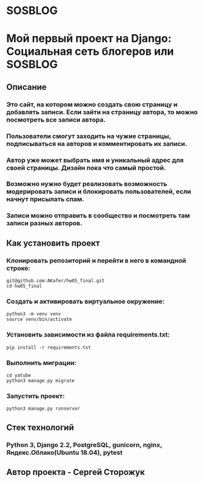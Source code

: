 # SOSBLOG

# Мой первый проект на Django: Социальная сеть блогеров или SOSBLOG

## Описание

### Это сайт, на котором можно создать свою страницу и добавлять записи. Если зайти на страницу автора, то можно посмотреть все записи автора.

### Пользователи смогут заходить на чужие страницы, подписываться на авторов и комментировать их записи.

### Автор уже может выбрать имя и уникальный адрес для своей страницы. Дизайн пока что самый простой.

### Возможно нужно будет реализовать возможность модерировать записи и блокировать пользователей, если начнут присылать спам.

### Записи можно отправить в сообщество и посмотреть там записи разных авторов.

## Как установить проект

### Клонировать репозиторий и перейти в него в командной строке:

```
git@github.com:AKafer/hw05_final.git
cd hw05_final
```

### Создать и активировать виртуальное окружение:

```
python3 -m venv venv
source venv/bin/activate
```

### Установить зависимости из файла requirements.txt:

```
pip install -r requirements.txt
```

### Выполнить миграции:

```
cd yatube
python3 manage.py migrate
```

### Запустить проект:

```
python3 manage.py runserver
```

## Стек технологий

### Python 3, Django 2.2, PostgreSQL, gunicorn, nginx, Яндекс.Облако(Ubuntu 18.04), pytest

## Автор проекта - Сергей Сторожук

